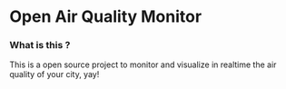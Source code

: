 # Open Air Quality Monitor

### What is this ?

This is a open source project to monitor and visualize in realtime the air quality of your city, yay!
